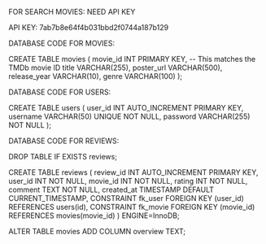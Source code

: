 FOR SEARCH MOVIES: NEED API KEY

API KEY: 7ab7b8e64f4b031bbd2f0744a187b129


DATABASE CODE FOR MOVIES:

CREATE TABLE movies (
    movie_id INT PRIMARY KEY,  -- This matches the TMDb movie ID
    title VARCHAR(255),
    poster_url VARCHAR(500),
    release_year VARCHAR(10),
    genre VARCHAR(100)
);


DATABASE CODE FOR USERS:

CREATE TABLE users (
    user_id INT AUTO_INCREMENT PRIMARY KEY,
    username VARCHAR(50) UNIQUE NOT NULL,
    password VARCHAR(255) NOT NULL
);


DATABASE CODE FOR REVIEWS:

DROP TABLE IF EXISTS reviews;

CREATE TABLE reviews (
    review_id INT AUTO_INCREMENT PRIMARY KEY,
    user_id INT NOT NULL,
    movie_id INT NOT NULL,
    rating INT NOT NULL,
    comment TEXT NOT NULL,
    created_at TIMESTAMP DEFAULT CURRENT_TIMESTAMP,
    CONSTRAINT fk_user FOREIGN KEY (user_id) REFERENCES users(id),
    CONSTRAINT fk_movie FOREIGN KEY (movie_id) REFERENCES movies(movie_id)
) ENGINE=InnoDB;

ALTER TABLE movies ADD COLUMN overview TEXT;